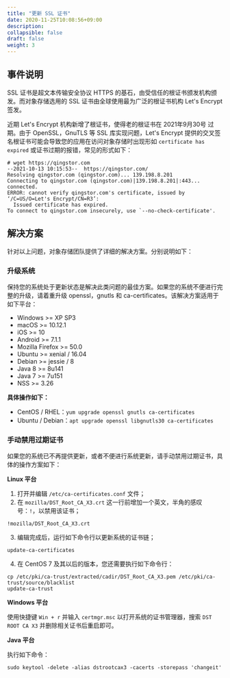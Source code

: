 ```yaml
---
title: "更新 SSL 证书"
date: 2020-11-25T10:08:56+09:00
description:
collapsible: false
draft: false
weight: 3
---
```


## 事件说明

SSL 证书是超文本传输安全协议 HTTPS 的基石，由受信任的根证书颁发机构颁发。而对象存储选用的 SSL 证书由全球使用最为广泛的根证书机构 Let's Encrypt 签发。

近期 Let's Encrypt 机构新增了根证书，使得老的根证书在 2021年9月30号 过期。由于 OpenSSL，GnuTLS 等 SSL 库实现问题，Let's Encrypt 提供的交叉签名根证书可能会导致您的应用在访问对象存储时出现形如 `certificate has expired` 或证书过期的报错，常见的形式如下：

```plain_text
# wget https://qingstor.com
--2021-10-13 10:15:53--  https://qingstor.com/
Resolving qingstor.com (qingstor.com)... 139.198.8.201
Connecting to qingstor.com (qingstor.com)|139.198.8.201|:443... connected.
ERROR: cannot verify qingstor.com's certificate, issued by ‘/C=US/O=Let's Encrypt/CN=R3’:
  Issued certificate has expired.
To connect to qingstor.com insecurely, use `--no-check-certificate'.
```

## 解决方案

针对以上问题，对象存储团队提供了详细的解决方案。分别说明如下：

### 升级系统

保持您的系统处于更新状态是解决此类问题的最佳方案。如果您的系统不便进行完整的升级，请着重升级 openssl，gnutls 和 ca-certificates。该解决方案适用于如下平台：

- Windows >= XP SP3
- macOS >= 10.12.1
- iOS >= 10
- Android >= 7.1.1
- Mozilla Firefox >= 50.0
- Ubuntu >= xenial / 16.04
- Debian >= jessie / 8
- Java 8 >= 8u141
- Java 7 >= 7u151
- NSS >= 3.26

**具体操作如下：**
- CentOS / RHEL：`yum upgrade openssl gnutls ca-certificates`
- Ubuntu / Debian：`apt upgrade openssl libgnutls30 ca-certificates`

### 手动禁用过期证书
如果您的系统已不再提供更新，或者不便进行系统更新，请手动禁用过期证书，具体的操作方案如下：

**Linux 平台**

1. 打开并编辑 `/etc/ca-certificates.conf` 文件；
2. 在 `mozilla/DST_Root_CA_X3.crt` 这一行前增加一个英文，半角的感叹号：`!`，以禁用该证书；

  ```plain_text
  !mozilla/DST_Root_CA_X3.crt 
  ```
3. 编辑完成后，运行如下命令行以更新系统的证书链；

  ```plain_text
  update-ca-certificates
  ```
4. 在 CentOS 7 及其以后的版本，您还需要执行如下命令行：

  ```plain_text
  cp /etc/pki/ca-trust/extracted/cadir/DST_Root_CA_X3.pem /etc/pki/ca-trust/source/blacklist
  update-ca-trust
  ```


**Windows 平台**

使用快捷键 `Win + r` 并输入 `certmgr.msc` 以打开系统的证书管理器，搜索 `DST ROOT CA X3` 并删除相关证书后重启即可。

**Java 平台**

执行如下命令：
```plain_text
sudo keytool -delete -alias dstrootcax3 -cacerts -storepass 'changeit'
```

